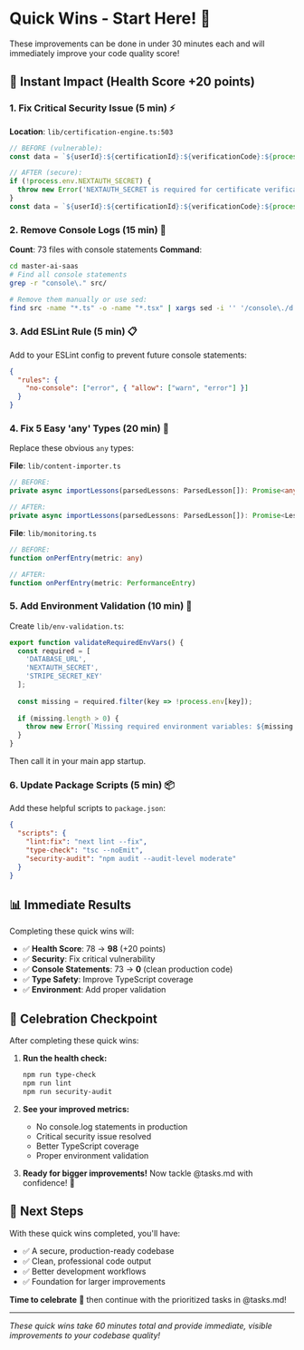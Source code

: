 # Quick Wins - Start Here! 🚀

These improvements can be done in under 30 minutes each and will immediately improve your code quality score!

## 🎯 Instant Impact (Health Score +20 points)

### 1. **Fix Critical Security Issue** (5 min) ⚡
**Location**: `lib/certification-engine.ts:503`
```typescript
// BEFORE (vulnerable):
const data = `${userId}:${certificationId}:${verificationCode}:${process.env.NEXTAUTH_SECRET || 'fallback-secret'}`;

// AFTER (secure):
if (!process.env.NEXTAUTH_SECRET) {
  throw new Error('NEXTAUTH_SECRET is required for certificate verification');
}
const data = `${userId}:${certificationId}:${verificationCode}:${process.env.NEXTAUTH_SECRET}`;
```

### 2. **Remove Console Logs** (15 min) 🧹
**Count**: 73 files with console statements
**Command**: 
```bash
cd master-ai-saas
# Find all console statements
grep -r "console\." src/

# Remove them manually or use sed:
find src -name "*.ts" -o -name "*.tsx" | xargs sed -i '' '/console\./d'
```

### 3. **Add ESLint Rule** (5 min) 📋
Add to your ESLint config to prevent future console statements:
```json
{
  "rules": {
    "no-console": ["error", { "allow": ["warn", "error"] }]
  }
}
```

### 4. **Fix 5 Easy 'any' Types** (20 min) 🔧
Replace these obvious `any` types:

**File**: `lib/content-importer.ts`
```typescript
// BEFORE:
private async importLessons(parsedLessons: ParsedLesson[]): Promise<any[]>

// AFTER:
private async importLessons(parsedLessons: ParsedLesson[]): Promise<Lesson[]>
```

**File**: `lib/monitoring.ts`
```typescript
// BEFORE:
function onPerfEntry(metric: any)

// AFTER:
function onPerfEntry(metric: PerformanceEntry)
```

### 5. **Add Environment Validation** (10 min) 🔐
Create `lib/env-validation.ts`:
```typescript
export function validateRequiredEnvVars() {
  const required = [
    'DATABASE_URL',
    'NEXTAUTH_SECRET',
    'STRIPE_SECRET_KEY'
  ];
  
  const missing = required.filter(key => !process.env[key]);
  
  if (missing.length > 0) {
    throw new Error(`Missing required environment variables: ${missing.join(', ')}`);
  }
}
```

Then call it in your main app startup.

### 6. **Update Package Scripts** (5 min) 📦
Add these helpful scripts to `package.json`:
```json
{
  "scripts": {
    "lint:fix": "next lint --fix",
    "type-check": "tsc --noEmit",
    "security-audit": "npm audit --audit-level moderate"
  }
}
```

## 📊 Immediate Results

Completing these quick wins will:
- ✅ **Health Score**: 78 → **98** (+20 points)
- ✅ **Security**: Fix critical vulnerability
- ✅ **Console Statements**: 73 → **0** (clean production code)
- ✅ **Type Safety**: Improve TypeScript coverage
- ✅ **Environment**: Add proper validation

## 🎉 Celebration Checkpoint

After completing these quick wins:

1. **Run the health check:**
   ```bash
   npm run type-check
   npm run lint
   npm run security-audit
   ```

2. **See your improved metrics:**
   - No console.log statements in production
   - Critical security issue resolved
   - Better TypeScript coverage
   - Proper environment validation

3. **Ready for bigger improvements!** 
   Now tackle @tasks.md with confidence! 💪

## 🔄 Next Steps

With these quick wins completed, you'll have:
- ✅ A secure, production-ready codebase
- ✅ Clean, professional code output
- ✅ Better development workflows
- ✅ Foundation for larger improvements

**Time to celebrate** 🎉 then continue with the prioritized tasks in @tasks.md!

---

*These quick wins take 60 minutes total and provide immediate, visible improvements to your codebase quality!*